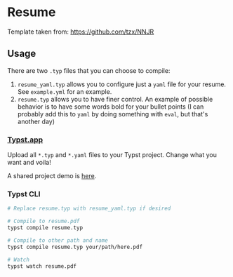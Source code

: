 # Resume

Template taken from: <https://github.com/tzx/NNJR>

## Usage

There are two `.typ` files that you can choose to compile:

1. `resume_yaml.typ` allows you to configure just a `yaml` file for your
   resume. See `example.yml` for an example.
2. `resume.typ` allows you to have finer control. An example of possible
   behavior is to have some words bold for your bullet points (I can probably
   add this to `yaml` by doing something with `eval`, but that's another day)

### [Typst.app](https://typst.app)

Upload all `*.typ` and `*.yaml` files to your Typst project. Change what you want and voila!

A shared project demo is [here](https://typst.app/project/rdCXm00mYQiDPpLtSCK4xs).

### Typst CLI

```sh
# Replace resume.typ with resume_yaml.typ if desired

# Compile to resume.pdf
typst compile resume.typ

# Compile to other path and name
typst compile resume.typ your/path/here.pdf

# Watch
typst watch resume.pdf
```

